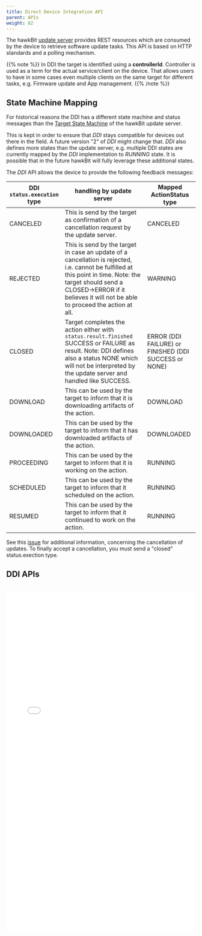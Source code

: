 ```yaml
---
title: Direct Device Integration API
parent: APIs
weight: 82
---
```


The hawkBit [update server](https://github.com/eclipse/hawkbit) provides REST resources which are consumed by the device to retrieve software update tasks.
This API is based on HTTP standards and a polling mechanism.
<!--more-->

{{% note %}}
In DDI the target is identified using a  **controllerId**. Controller is used as a term for the actual service/client on the device. That allows users to have in some cases even multiple clients on the same target for different tasks, e.g. Firmware update and App management.
{{% /note %}}

## State Machine Mapping

For historical reasons the DDI has a different state machine and status messages than the [Target State Machine](../../concepts/targetstate/) of the hawkBit update server.

This is kept in order to ensure that _DDI_ stays compatible for devices out there in the field. A future version "2" of _DDI_ might change that. _DDI_ also defines more states than the update server, e.g. multiple DDI states are currently mapped by the _DDI_ implementation to _RUNNING_ state. It is possible that in the future hawkBit will fully leverage these additional states.

The _DDI_ API allows the device to provide the following feedback messages:

DDI `status.execution` type | handling by update server                                                                                                                                                                                                                | Mapped ActionStatus type
--------------------------- | ---------------------------------------------------------------------------------------------------------------------------------------------------------------------------------------------------------------------------------------- | -----------------------------------------------------
CANCELED                    | This is send by the target as confirmation of a cancellation request by the update server.                                                                                                                                                | CANCELED
REJECTED                    | This is send by the target in case an update of a cancellation is rejected, i.e. cannot be fulfilled at this point in time. Note: the target should send a CLOSED->ERROR if it believes it will not be able to proceed the action at all. | WARNING
CLOSED                      | Target completes the action either with `status.result.finished` SUCCESS or FAILURE as result. Note: DDI defines also a status NONE which will not be interpreted by the update server and handled like SUCCESS.                         | ERROR (DDI FAILURE) or FINISHED (DDI SUCCESS or NONE)
DOWNLOAD                    | This can be used by the target to inform that it is downloading artifacts of the action.                                                                                                                                                    | DOWNLOAD
DOWNLOADED                  | This can be used by the target to inform that it has downloaded artifacts of the action.                                                                                                                                                 | DOWNLOADED
PROCEEDING                  | This can be used by the target to inform that it is working on the action.                                                                                                                                                               | RUNNING
SCHEDULED                   | This can be used by the target to inform that it scheduled on the action.                                                                                                                                                                | RUNNING
RESUMED                     | This can be used by the target to inform that it continued to work on the action.                                                                                                                                                        | RUNNING

See this [issue](https://github.com/eclipse/hawkbit/issues/952) for additional information, concerning the cancellation of updates. To finally accept a cancellation, you must send a "closed" status.exection type. 
## DDI APIs

<iframe style="padding-top: 20px;" width="100%" height="900px" frameborder="0" src="../../rest-api/ddi.html"></iframe>
